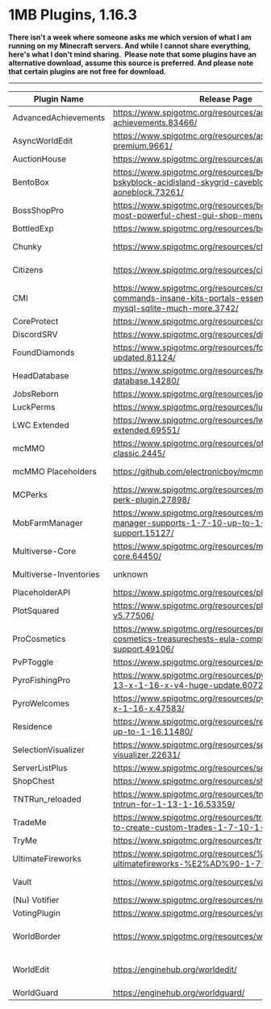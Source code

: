 # 1MB Plugins, 1.16.3

**There isn't a week where someone asks me which version of what I am running on my Minecraft servers. And while I cannot share everything, here's what I don't mind sharing.  Please note that some plugins have an alternative download, assume this source is preferred. And please note that certain plugins are not free for download.**

- - -

| Plugin Name | Release Page | Alternative Download | Optional Comment |
| ----------- | ------------ | -------------------- | ---------------- |
| AdvancedAchievements | https://www.spigotmc.org/resources/advanced-achievements.83466/ | x | Premium |
| AsyncWorldEdit | https://www.spigotmc.org/resources/asyncworldedit-premium.9661/ | x | Premium |
| AuctionHouse | https://www.spigotmc.org/resources/auctionhouse.61836/ | x | x |
| BentoBox | https://www.spigotmc.org/resources/bentobox-bskyblock-acidisland-skygrid-caveblock-aoneblock.73261/ | https://ci.codemc.io/job/BentoBoxWorld/job/BentoBox/ | Acid, Cave, Skygrid, Skyblock, Oneblock |
| BossShopPro | https://www.spigotmc.org/resources/bossshoppro-the-most-powerful-chest-gui-shop-menu-plugin.222/ | x | Was pro, now free. |
| BottledExp | https://www.spigotmc.org/resources/bottledexp.2815/ | x | Premium |
| Chunky | https://www.spigotmc.org/resources/chunky.81534/ | https://ci.codemc.io/view/Author/job/pop4959/job/Chunky/ | Pre-generation, replacing Worldborder. |
| Citizens | https://www.spigotmc.org/resources/citizens.13811/ | https://ci.citizensnpcs.co/job/Citizens2/ | Premium, but we use Free |
| CMI | https://www.spigotmc.org/resources/cmi-270-commands-insane-kits-portals-essentials-economy-mysql-sqlite-much-more.3742/ | x | Premium |
| CoreProtect | https://www.spigotmc.org/resources/coreprotect.8631/ | x | x |
| DiscordSRV | https://www.spigotmc.org/resources/discordsrv.18494/ | https://snapshot.discordsrv.com/ | Using stable release. |
| FoundDiamonds | https://www.spigotmc.org/resources/founddiamonds-updated.81124/ | x | x |
| HeadDatabase | https://www.spigotmc.org/resources/head-database.14280/ | x | Premium |
| JobsReborn | https://www.spigotmc.org/resources/jobs-reborn.4216/ | x | x |
| LuckPerms | https://www.spigotmc.org/resources/luckperms.28140/ | x | x |
| LWC Extended | https://www.spigotmc.org/resources/lwc-extended.69551/ | https://papermc.io/ci/job/LWCX/ | Use pop4959's version. |
| mcMMO | https://www.spigotmc.org/resources/official-mcmmo-classic.2445/ | https://papermc.io/ci/view/%20%20Plugins/job/mcMMO/ | Premium, 2.x Overhaul |
| mcMMO Placeholders | https://github.com/electronicboy/mcmmo-placeholders | https://atlas.valaria.pw/jenkins/view/Plugins/job/mcmmo-placeholders/ | Used via BossShopPro |
| MCPerks | https://www.spigotmc.org/resources/mcperks-advanced-perk-plugin.27898/ | x | Premium. Used via PyroWelcomes |
| MobFarmManager | https://www.spigotmc.org/resources/mob-farm-manager-supports-1-7-10-up-to-1-16-hopper-support.15127/ | x | Premium |
| Multiverse-Core | https://www.spigotmc.org/resources/multiverse-core.64450/ | http://ci.onarandombox.com/job/Multiverse-Core/ | 4.1.1-SNAPSHOT-b777 |
| Multiverse-Inventories | unknown | http://ci.onarandombox.com/job/Multiverse-Inventories/ | 3.0.1-SNAPSHOT-b461 |
| PlaceholderAPI | https://www.spigotmc.org/resources/placeholderapi.6245/ | https://ci.extendedclip.com/job/PlaceholderAPI/ | x |
| PlotSquared | https://www.spigotmc.org/resources/plotsquared-v5.77506/ | x | Premium |
| ProCosmetics | https://www.spigotmc.org/resources/procosmetics-280-cosmetics-treasurechests-eula-compliant-1-8-1-16-support.49106/ | x | Premium |
| PvPToggle | https://www.spigotmc.org/resources/pvptoggle.49112/ | x | x |
| PyroFishingPro | https://www.spigotmc.org/resources/pyrofishingpro-1-13-x-1-16-x-v4-huge-update.60729/ | x | Premium |
| PyroWelcomes | https://www.spigotmc.org/resources/pyrowelcomes-1-9-x-1-16-x.47583/ | x | Using 2.4.0 build provided by Pyro |
| Residence | https://www.spigotmc.org/resources/residence-1-7-10-up-to-1-16.11480/ | x | Premium |
| SelectionVisualizer | https://www.spigotmc.org/resources/selection-visualizer.22631/ | x | Premium, Optional |
| ServerListPlus | https://www.spigotmc.org/resources/serverlistplus.241/ | https://ci.codemc.io/job/Minecrell/job/ServerListPlus/ | 3.5.0-SNAPSHOT |
| ShopChest | https://www.spigotmc.org/resources/shopchest.11431/ | https://ci.codemc.io/job/EpicEricEE/job/ShopChest/ | Use CI build |
| TNTRun\_reloaded | https://www.spigotmc.org/resources/tntrun\_reloaded-tntrun-for-1-13-1-16.53359/ | x | x |
| TradeMe | https://www.spigotmc.org/resources/trademe-with-api-to-create-custom-trades-1-7-10-1-16-x.7544/ | x | Premium |
| TryMe | https://www.spigotmc.org/resources/tryme.3330/ | x | Premium |
| UltimateFireworks | https://www.spigotmc.org/resources/%E2%AD%90-ultimatefireworks-%E2%AD%90-1-7-1-16.30201/ | x | Premium |
| Vault | https://www.spigotmc.org/resources/vault.34315/ | http://www.zrips.net/wp-content/uploads/2020/07/Vault-1.7.3.jar | Zrips compiled for CMI Economy |
| (Nu) Votifier | https://www.spigotmc.org/resources/nuvotifier.13449/ | https://ci.velocitypowered.com/job/NuVotifier/ | Actually NuVotifier |
| VotingPlugin | https://www.spigotmc.org/resources/votingplugin.15358/ | x | x |
| WorldBorder | https://www.spigotmc.org/resources/worldborder.60905/ | x | Phasing out, use \`/minecraft:worldborder\` and Chunky |
| WorldEdit | https://enginehub.org/worldedit/ | https://builds.enginehub.org/job/worldedit | Check if it works with ShopChest and ASyncWorldEdit first. |
| WorldGuard | https://enginehub.org/worldguard/ | https://builds.enginehub.org/job/worldguard | x |